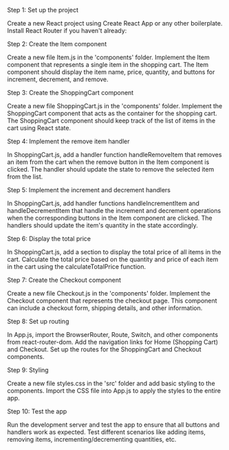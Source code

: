 Step 1: Set up the project

Create a new React project using Create React App or any other boilerplate.
Install React Router if you haven't already:

Step 2: Create the Item component

Create a new file Item.js in the 'components' folder.
Implement the Item component that represents a single item in the shopping cart.
The Item component should display the item name, price, quantity, and buttons for increment, decrement, and remove.

Step 3: Create the ShoppingCart component

Create a new file ShoppingCart.js in the 'components' folder.
Implement the ShoppingCart component that acts as the container for the shopping cart.
The ShoppingCart component should keep track of the list of items in the cart using React state.

Step 4: Implement the remove item handler

In ShoppingCart.js, add a handler function handleRemoveItem that removes an item from the cart when the remove button in the Item component is clicked.
The handler should update the state to remove the selected item from the list.

Step 5: Implement the increment and decrement handlers

In ShoppingCart.js, add handler functions handleIncrementItem and handleDecrementItem that handle the increment and decrement operations when the corresponding buttons in the Item component are clicked.
The handlers should update the item's quantity in the state accordingly.

Step 6: Display the total price

In ShoppingCart.js, add a section to display the total price of all items in the cart.
Calculate the total price based on the quantity and price of each item in the cart using the calculateTotalPrice function.

Step 7: Create the Checkout component

Create a new file Checkout.js in the 'components' folder.
Implement the Checkout component that represents the checkout page.
This component can include a checkout form, shipping details, and other information.

Step 8: Set up routing

In App.js, import the BrowserRouter, Route, Switch, and other components from react-router-dom.
Add the navigation links for Home (Shopping Cart) and Checkout.
Set up the routes for the ShoppingCart and Checkout components.

Step 9: Styling

Create a new file styles.css in the 'src' folder and add basic styling to the components.
Import the CSS file into App.js to apply the styles to the entire app.

Step 10: Test the app

Run the development server and test the app to ensure that all buttons and handlers work as expected.
Test different scenarios like adding items, removing items, incrementing/decrementing quantities, etc.


